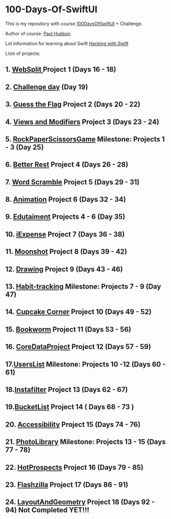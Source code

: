 # 100-Days-Of-SwiftUI

This is my repository with course [100DaysOfSwiftUI](https://www.hackingwithswift.com/100/swiftui)  + Challenge. 

Author of course: [Paul Hudson](https://twitter.com/twostraws). 

Lot information for learning about Swift [Hacking with Swift](https://www.hackingwithswift.com/)

Lists of projects:

## 1. [WebSplit ](https://github.com/PetroOnishchuk/100-Days-Of-SwiftUI/tree/master/Days%2016%20-%2018.%20Project%201) Project 1 (Days 16 - 18)

## 2. [Challenge day](https://github.com/PetroOnishchuk/100-Days-Of-SwiftUI/tree/master/Day%2019%20Challenge%20day%20-%20Unit%20converter) (Day 19)

## 3. [Guess the Flag](https://github.com/PetroOnishchuk/100-Days-Of-SwiftUI/tree/master/Days%2020%20-%2022.%20Project%202) Project 2 (Days 20 - 22)

## 4. [Views and Modifiers](https://github.com/PetroOnishchuk/100-Days-Of-SwiftUI/tree/master/Day%2023%20-%2024.%20Project%203) Project 3 (Days 23 - 24)

## 5. [RockPaperScissorsGame](https://github.com/PetroOnishchuk/100-Days-Of-SwiftUI/tree/master/Day%2025.%20Projects%201-%203/RockPaperScissorsGame) Milestone: Projects 1 - 3 (Day 25)

## 6. [Better Rest](https://github.com/PetroOnishchuk/100-Days-Of-SwiftUI/tree/master/Days%2026%20-%2028%20Project%204) Project 4 (Days 26 - 28)

## 7. [Word Scramble](https://github.com/PetroOnishchuk/100-Days-Of-SwiftUI/tree/master/Days%2029%20-%2031%20Project%205) Project 5 (Days 29 - 31)

## 8. [Animation](https://github.com/PetroOnishchuk/100-Days-Of-SwiftUI/tree/master/Days%2032%20-%2034%20Project%206) Project 6 (Days 32 - 34)

## 9. [Edutaiment](https://github.com/PetroOnishchuk/100-Days-Of-SwiftUI/tree/master/Day%2035%20Projects%204-%206) Projects 4 - 6 (Day 35)

## 10. [iExpense](https://github.com/PetroOnishchuk/100-Days-Of-SwiftUI/tree/master/Days%2036%20-%2038%20Project%207) Project 7 (Days 36 - 38)

## 11. [Moonshot](https://github.com/PetroOnishchuk/100-Days-Of-SwiftUI/tree/master/Days%2039%20-%2042%20Project%208/Moonshot) Project 8 (Days 39 - 42)

## 12. [Drawing](https://github.com/PetroOnishchuk/100-Days-Of-SwiftUI/tree/master/Days%2043%20-%2046%20Project%209/Drawing) Project 9 (Days 43 - 46)


## 13. [Habit-tracking](https://github.com/PetroOnishchuk/100-Days-Of-SwiftUI/tree/master/Days%2047%20Milestone%20Projects%207%20-%209/Habit-tracking) Milestone: Projects 7 - 9 (Day 47)


## 14. [Cupcake Corner](https://github.com/PetroOnishchuk/100-Days-Of-SwiftUI/tree/master/Days%2049%20-%2052%20Project%2010/CupcakeCorner) Project 10 (Days 49 - 52)

## 15. [Bookworm](https://github.com/PetroOnishchuk/100-Days-Of-SwiftUI/tree/master/Days%2053%20-%2056%20Project%2011/Bookworm) Project 11 (Days 53 - 56)

## 16. [CoreDataProject](https://github.com/PetroOnishchuk/100-Days-Of-SwiftUI/tree/master/Days%2057%20-%2056%20Project%2012/CoreDataProject) Project 12 (Days 57 - 59) 

## 17.[UsersList](https://github.com/PetroOnishchuk/100-Days-Of-SwiftUI/tree/master/Milestone%20Projects%2010%20-%2012) Milestone: Projects 10 -12 (Days 60 - 61)

## 18.[Instafilter](https://github.com/PetroOnishchuk/100-Days-Of-SwiftUI/tree/master/Days%2062%20-%2067%20Project%2013/Instafilter) Project 13 (Days 62 - 67)

## 19.[BucketList](https://github.com/PetroOnishchuk/100-Days-Of-SwiftUI/tree/master/Days%2068%20-%2073.%20Project%2014/BucketList) Project 14 ( Days 68 - 73 ) 

## 20. [Accessibility](https://github.com/PetroOnishchuk/100-Days-Of-SwiftUI/tree/master/Days%2074%20-%2076.%20Project%2015/Accessibility) Project 15 (Days 74 - 76) 

## 21. [PhotoLibrary](https://github.com/PetroOnishchuk/100-Days-Of-SwiftUI/tree/master/Day%2077%20Milestone%20Projects%2013-%2015/PhotoAlbum) Milestone: Projects  13 - 15 (Days 77 - 78)

## 22. [HotProspects](https://github.com/PetroOnishchuk/100-Days-Of-SwiftUI/tree/master/Days%2079%20-%2085%20Project%2016) Project 16 (Days 79 - 85) 

## 23. [Flashzilla](https://github.com/PetroOnishchuk/100-Days-Of-SwiftUI/tree/master/Days%2086%20-%2091%20Project%2017/Flashzilla) Project 17 (Days 86 - 91) 

## 24. [LayoutAndGeometry](https://github.com/PetroOnishchuk/100-Days-Of-SwiftUI/tree/master/Days%2092%20-%2094%20Project%2018/LayoutAndGeometry) Project 18 (Days 92 - 94) Not Completed YET!!!
